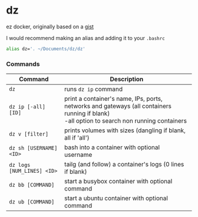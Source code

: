 # dz

ez docker, originally based on a [gist](https://gist.github.com/ipedrazas/2c93f6e74737d1f8a791)

I would recommend making an alias and adding it to your `.bashrc`
```sh
alias dz='. ~/Documents/dz/dz'
```

### Commands

| Command | Description |
|----------------------------------|--------------------------------------------------------------------------|
| `dz` | runs `dz ip` command |
| `dz ip [-all] [ID]` | print a container's name, IPs, ports, networks and gateways (all containers running if blank)<br>-all option to search non running containers |
| `dz v [filter]` | prints volumes with sizes (dangling if blank, all if 'all') |`
| `dz sh [USERNAME] <ID>` | bash into a container with optional username |
| `dz logs [NUM_LINES] <ID>` | tailg (and follow) a container's logs (0 lines if blank) |
| `dz bb [COMMAND]` | start a busybox container with optional command |
| `dz ub [COMMAND]` | start a ubuntu container with optional command |
